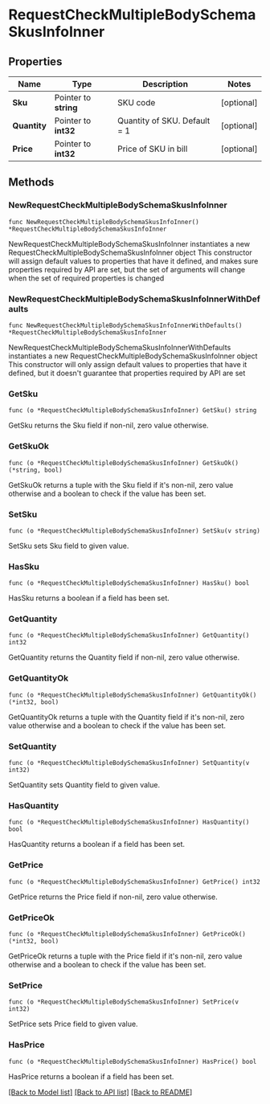 # RequestCheckMultipleBodySchemaSkusInfoInner

## Properties

Name | Type | Description | Notes
------------ | ------------- | ------------- | -------------
**Sku** | Pointer to **string** | SKU code | [optional] 
**Quantity** | Pointer to **int32** | Quantity of SKU. Default &#x3D; 1 | [optional] 
**Price** | Pointer to **int32** | Price of SKU in bill | [optional] 

## Methods

### NewRequestCheckMultipleBodySchemaSkusInfoInner

`func NewRequestCheckMultipleBodySchemaSkusInfoInner() *RequestCheckMultipleBodySchemaSkusInfoInner`

NewRequestCheckMultipleBodySchemaSkusInfoInner instantiates a new RequestCheckMultipleBodySchemaSkusInfoInner object
This constructor will assign default values to properties that have it defined,
and makes sure properties required by API are set, but the set of arguments
will change when the set of required properties is changed

### NewRequestCheckMultipleBodySchemaSkusInfoInnerWithDefaults

`func NewRequestCheckMultipleBodySchemaSkusInfoInnerWithDefaults() *RequestCheckMultipleBodySchemaSkusInfoInner`

NewRequestCheckMultipleBodySchemaSkusInfoInnerWithDefaults instantiates a new RequestCheckMultipleBodySchemaSkusInfoInner object
This constructor will only assign default values to properties that have it defined,
but it doesn't guarantee that properties required by API are set

### GetSku

`func (o *RequestCheckMultipleBodySchemaSkusInfoInner) GetSku() string`

GetSku returns the Sku field if non-nil, zero value otherwise.

### GetSkuOk

`func (o *RequestCheckMultipleBodySchemaSkusInfoInner) GetSkuOk() (*string, bool)`

GetSkuOk returns a tuple with the Sku field if it's non-nil, zero value otherwise
and a boolean to check if the value has been set.

### SetSku

`func (o *RequestCheckMultipleBodySchemaSkusInfoInner) SetSku(v string)`

SetSku sets Sku field to given value.

### HasSku

`func (o *RequestCheckMultipleBodySchemaSkusInfoInner) HasSku() bool`

HasSku returns a boolean if a field has been set.

### GetQuantity

`func (o *RequestCheckMultipleBodySchemaSkusInfoInner) GetQuantity() int32`

GetQuantity returns the Quantity field if non-nil, zero value otherwise.

### GetQuantityOk

`func (o *RequestCheckMultipleBodySchemaSkusInfoInner) GetQuantityOk() (*int32, bool)`

GetQuantityOk returns a tuple with the Quantity field if it's non-nil, zero value otherwise
and a boolean to check if the value has been set.

### SetQuantity

`func (o *RequestCheckMultipleBodySchemaSkusInfoInner) SetQuantity(v int32)`

SetQuantity sets Quantity field to given value.

### HasQuantity

`func (o *RequestCheckMultipleBodySchemaSkusInfoInner) HasQuantity() bool`

HasQuantity returns a boolean if a field has been set.

### GetPrice

`func (o *RequestCheckMultipleBodySchemaSkusInfoInner) GetPrice() int32`

GetPrice returns the Price field if non-nil, zero value otherwise.

### GetPriceOk

`func (o *RequestCheckMultipleBodySchemaSkusInfoInner) GetPriceOk() (*int32, bool)`

GetPriceOk returns a tuple with the Price field if it's non-nil, zero value otherwise
and a boolean to check if the value has been set.

### SetPrice

`func (o *RequestCheckMultipleBodySchemaSkusInfoInner) SetPrice(v int32)`

SetPrice sets Price field to given value.

### HasPrice

`func (o *RequestCheckMultipleBodySchemaSkusInfoInner) HasPrice() bool`

HasPrice returns a boolean if a field has been set.


[[Back to Model list]](../README.md#documentation-for-models) [[Back to API list]](../README.md#documentation-for-api-endpoints) [[Back to README]](../README.md)


